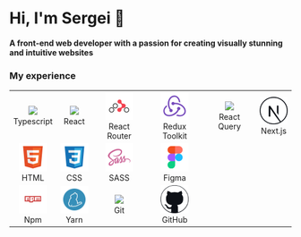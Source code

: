# Hi, I'm Sergei 👋
<b>A front-end web developer with a passion for creating visually stunning and intuitive websites</b>

### My experience

<table>
  <tr>
    <td align="center">
      <img src="https://upload.wikimedia.org/wikipedia/commons/4/4c/Typescript_logo_2020.svg" width="50" />
      <div>Typescript</div>
    </td>
    <td align="center">
      <img src="https://upload.wikimedia.org/wikipedia/commons/a/a7/React-icon.svg" width="50" />
      <div>React</div>
    </td>
    <td align="center">
      <img src="/logos/router.svg" width="50" />
      <div>React Router</div>
    </td>
    <td align="center">
      <img src="/logos/redux.svg" width="50" />
      <div>Redux Toolkit</div>
    </td>
    <td align="center">
      <img src="/logos/react-query.svg" width="50" />
      <div>React Query</div>
    </td>
    <td align="center">
      <img src="/logos/next.png" width="50" />
      <div>Next.js</div>
    </td>
  </tr>
  <tr>
    <td align="center">
      <img src="/logos/html.svg" width="50" />
      <div>HTML</div>
    </td>
    <td align="center">
      <img src="/logos/css.svg" width="50" />
      <div>CSS</div>
    </td>
    <td align="center">
      <img src="/logos/sass.svg" width="50" />
      <div>SASS</div>
    </td>
    <td align="center">
      <img src="/logos/figma.svg" width="50" />
      <div>Figma</div>
    </td>
  </tr>
  <tr>
    <td align="center">
      <img src="/logos/npm.svg" width="50" />
      <div>Npm</div>
    </td>
    <td align="center">
      <img src="/logos/yarn.svg" width="50" />
      <div>Yarn</div>
    </td>
    <td align="center">
      <img src="https://upload.wikimedia.org/wikipedia/commons/3/3f/Git_icon.svg" width="50" />
      <div>Git</div>
    </td>
    <td align="center">
      <img src="/logos/github.png" width="50" />
      <div>GitHub</div>
    </td>
  </tr>
</table>
